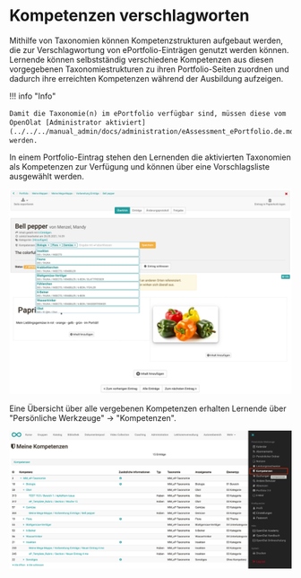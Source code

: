 # Kompetenzen verschlagworten

Mithilfe von Taxonomien können Kompetenzstrukturen aufgebaut werden, die zur Verschlagwortung von ePortfolio-Einträgen genutzt werden können. Lernende können selbstständig verschiedene Kompetenzen aus diesen vorgegebenen Taxonomiestrukturen zu ihren Portfolio-Seiten zuordnen und dadurch ihre erreichten Kompetenzen während der Ausbildung aufzeigen.

!!! info "Info"

    Damit die Taxonomie(n) im ePortfolio verfügbar sind, müssen diese vom OpenOlat [Administrator aktiviert](../../../manual_admin/docs/administration/eAssessment_ePortfolio.de.md) werden.

  
In einem Portfolio-Eintrag stehen den Lernenden die aktivierten Taxonomien als Kompetenzen zur Verfügung und können über eine Vorschlagsliste ausgewählt werden.

![kompetenzen.png](assets/eP%20Kompetenz%20DE.png)

  
Eine Übersicht über alle vergebenen Kompetenzen erhalten Lernende über "Persönliche Werkzeuge" → "Kompetenzen".


![kompetenten_uebersicht.png](assets/Kompetenz_uebersicht_de.png)

  

